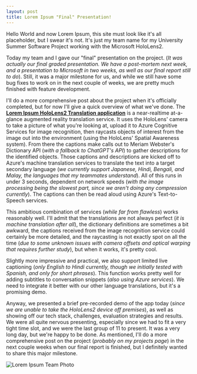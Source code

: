```yaml
---
layout: post
title: Lorem Ipsum "Final" Presentation!
---
```


Hello World and now Lorem Ipsum, this site must look like it's all placeholder, but I swear it's not. It's just my team name for my University Summer Software Project working with the Microsoft HoloLens2.

Today my team and I gave our "final" presentation on the project. (*It was actually our final graded presentation. We have a post-mortem next week, and a presentation to Microsoft in two weeks, as well as our final report still to do*). Still, it was a major milestone for us, and while we still have some bug fixes to work on in the next couple of weeks, we are pretty much finished with feature development.

I'll do a more comprehensive post about the project when it's officially completed, but for now I'll give a quick overview of what we've done. The [**Lorem Ipsum HoloLens2 Translation application**](https://github.com/LoremIpsumUCD23/HoloLens-Translator) is a near-realtime at-a-glance augmented reality translation service. It uses the HoloLens' camera to take a picture of what you're looking at, upload it to Azure Cognitive Services for image recognition, then raycasts objects of interest from the image out into the environment (using the HoloLens' Spatial Awareness system). From there the captions make calls out to Meriam Webster's Dictionary API (*with a fallback to ChatGPT's API*) to gather descriptions for the identified objects. Those captions and descriptions are kicked off to Azure's machine translation services to translate the text into a target secondary language (*we currently support Japanese, Hindi, Bengali, and Malay, the languages that my teammates understand*). All of this runs in under 3 seconds, dependent on network speeds (*with the image processing being the slowest part, since we aren't doing any compression currently*). The captions can then be read aloud using Azure's Text-to-Speech services.

This ambitious combination of services (*while far from flawless*) works reasonably well. I'll admit that the translations are not always perfect (*it is machine translation after all*), the dictionary definitions are sometimes a bit awkward, the captions received from the image recognition service could certainly be more detailed, and the raycasting is not exactly spot on all the time (*due to some unknown issues with camera offsets and optical warping that requires further study*), but when it works, it's pretty cool.

Slightly more impressive and practical, we also support limited live captioning (*only English to Hindi currently, though we initially tested with Spanish, and only for short phrases*). This function works pretty well for adding subtitles to conversation snippets (*also using Azure services*). We need to integrate it better with our other language translations, but it's a promising demo.

Anyway, we presented a brief pre-recorded demo of the app today (*since we are unable to take the HoloLens2 device off premises*), as well as showing off our tech stack, challenges, evaluation strategies and results. We were all quite nervous presenting, especially since we had to fit a very tight time slot, and we were the last group of 11 to present. It was a very long day, but we're happy to be done. As mentioned, I'll do a more comprehensive post on the project (*probably on my projects page*) in the next couple weeks when our final report is finished, but I definitely wanted to share this major milestone.

![Lorem Ipsum Team Photo](https://lh3.googleusercontent.com/pw/AIL4fc-cPBH1Dbwhw4BPsLyfBHsqRbOeuXiubD4mJdN--sTT6Crzo_oFEdBMYBLzS6Jm5Yxcur65PsimVkJ-d2WMGRmhnK_kCHAfvSiUlsV6N4XYtfPB0UF_HL48BNqNAy9qKnmoRkwpNTBwXvRkhfdTz6j-9A=w1008-h703-s-no?authuser=0)